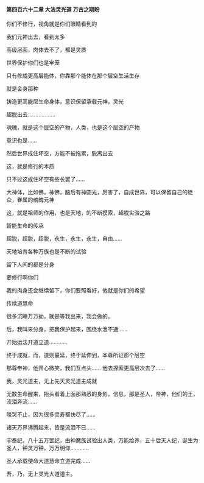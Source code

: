 #### 第四百六十二章 大法灵光道 万古之期盼

你们不修行，视角就是你们眼睛看到的

我们元神出去，看到太多

高级层面，肉体去不了，都是灵质

世界保护你们也是牢笼

只有修成更高层能体，你靠那个能体在那个层空生活生存

就是金身那种

铸造更高能层生命身体，意识保留承载元神，灵光

超脱出去………………

魂魄，就是这个层空的产物，人类，也是这个层空的产物

意识也是……

然后世界成住坏空，方能不被拖累，脱离出去

这，就是修行的本质

只不过这成住坏空有些长罢了……

大神体，比如佛，神佛，脑后有神圆光，厉害了，自成世界，可以保留自己的徒众，眷属的魂魄元神

这，就是祖师的作用，也是天地，的不断摸索，超脱实验之路

智能生命的传承

超脱，超脱，超脱，永生，永生，永生，自由……

天地培育各种万族也是不断的试验

留下人间的都是分身

要修行啊你们

我的肉身还会继续留下，你们要照看好，他就是你们的希望

传续道慧命

很多沉睡万万劫，就是等我出来，我会做的。


后，我叫来分身，把我保护起来，围绕水泄不通……

开始运法开道立道…………

终于成就，而，道则蔓延，终于延伸到，本尊所证那个层空

那尊帝神，他开心微笑，我们互点头…… 他去探索更高层次去了……

我，灵光道主，无上先天灵光道主成就

无数生命醒来，抬头看着上面那熟悉的身影，信息，那是圣人，帝神，他们的王，流泪奔流……

嚎哭不止，因为很多灵寿都快尽了……

诸天万界沸腾起来，皆是流泪不已……

宇泰纪，八十五万罡纪，由神魔族试验出人类，万能给养，五十后天人纪，诞生为圣人，钟灵万钟，万万明仰…………

圣人承载使命大道慧命立道完成……

吾，乃，无上灵光大道道主。

